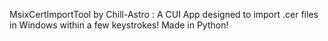 
MsixCertImportTool by Chill-Astro : A CUI App designed to import .cer files in Windows within a few keystrokes! Made in Python!
